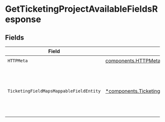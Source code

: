 # GetTicketingProjectAvailableFieldsResponse


## Fields

| Field                                                                                                                 | Type                                                                                                                  | Required                                                                                                              | Description                                                                                                           |
| --------------------------------------------------------------------------------------------------------------------- | --------------------------------------------------------------------------------------------------------------------- | --------------------------------------------------------------------------------------------------------------------- | --------------------------------------------------------------------------------------------------------------------- |
| `HTTPMeta`                                                                                                            | [components.HTTPMetadata](../../models/components/httpmetadata.md)                                                    | :heavy_check_mark:                                                                                                    | N/A                                                                                                                   |
| `TicketingFieldMapsMappableFieldEntity`                                                                               | [*components.TicketingFieldMapsMappableFieldEntity](../../models/components/ticketingfieldmapsmappablefieldentity.md) | :heavy_minus_sign:                                                                                                    | Returns metadata for the fields that are available for field mapping.                                                 |